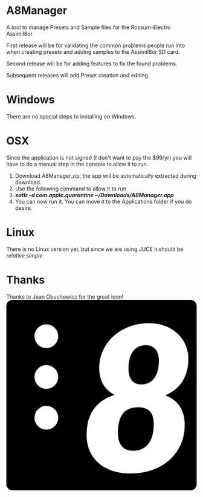 # A8Manager

A tool to manage Presets and Sample files for the Rossum-Electro Assimil8or

First release will be for validating the common problems people run into when creating presets and adding samples to the Assimil8or SD card.

Second release will be for adding features to fix the found problems.

Subsequent releases will add Preset creation and editing.

# Windows

There are no special steps to installing on Windows.

# OSX

Since the application is not signed (I don't want to pay the $99/yr) you will have to do a manual step in the console to allow it to run.

1. Download A8Manager.zip, the app will be automatically extracted during download.
2. Use the following command to allow it to run
3. **_xattr -d com.apple.quarantine ~/Downloads/A8Manager.app_**
4. You can now run it. You can move it to the Applications folder if you do desire.

# Linux

There is no Linux version yet, but since we are using JUCE it should be _relative simple_.

# Thanks

Thanks to Jean Obuchowicz for the great icon!
![](<Source/GUI/Assimil8or/Data/377906243_984640136172516_2914152204379747274_n.png>)
